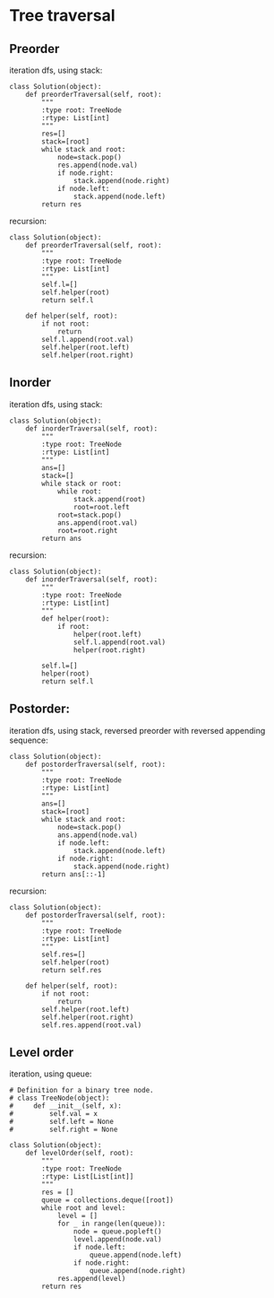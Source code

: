 # Tree traversal

## Preorder

iteration dfs, using stack:

    class Solution(object):
        def preorderTraversal(self, root):
            """
            :type root: TreeNode
            :rtype: List[int]
            """
            res=[]
            stack=[root]
            while stack and root:
                node=stack.pop()
                res.append(node.val)
                if node.right:
                    stack.append(node.right)
                if node.left:
                    stack.append(node.left)
            return res
            
recursion:

    class Solution(object):
        def preorderTraversal(self, root):
            """
            :type root: TreeNode
            :rtype: List[int]
            """
            self.l=[]
            self.helper(root)
            return self.l
            
        def helper(self, root):
            if not root:
                return
            self.l.append(root.val)
            self.helper(root.left)
            self.helper(root.right)
            
## Inorder

iteration dfs, using stack:

    class Solution(object):
        def inorderTraversal(self, root):
            """
            :type root: TreeNode
            :rtype: List[int]
            """
            ans=[]
            stack=[]
            while stack or root:
                while root:
                    stack.append(root)
                    root=root.left
                root=stack.pop()
                ans.append(root.val)
                root=root.right
            return ans
            
recursion:

    class Solution(object):
        def inorderTraversal(self, root):
            """
            :type root: TreeNode
            :rtype: List[int]
            """
            def helper(root):
                if root:
                    helper(root.left)
                    self.l.append(root.val)
                    helper(root.right)
                        
            self.l=[]
            helper(root)
            return self.l
            
## Postorder:

iteration dfs, using stack, reversed preorder with reversed appending sequence:

    class Solution(object):
        def postorderTraversal(self, root):
            """
            :type root: TreeNode
            :rtype: List[int]
            """
            ans=[]
            stack=[root]
            while stack and root:
                node=stack.pop()
                ans.append(node.val)
                if node.left:
                    stack.append(node.left)
                if node.right:    
                    stack.append(node.right)
            return ans[::-1]
            
recursion:

    class Solution(object):
        def postorderTraversal(self, root):
            """
            :type root: TreeNode
            :rtype: List[int]
            """
            self.res=[]
            self.helper(root)
            return self.res
        
        def helper(self, root):
            if not root:
                return
            self.helper(root.left)
            self.helper(root.right)
            self.res.append(root.val)
            
## Level order

iteration, using queue:

    # Definition for a binary tree node.
    # class TreeNode(object):
    #     def __init__(self, x):
    #         self.val = x
    #         self.left = None
    #         self.right = None
    
    class Solution(object):
        def levelOrder(self, root):
            """
            :type root: TreeNode
            :rtype: List[List[int]]
            """
            res = []
            queue = collections.deque([root])
            while root and level:
                level = []
                for _ in range(len(queue)):
                    node = queue.popleft()
                    level.append(node.val)
                    if node.left:
                        queue.append(node.left)
                    if node.right:
                        queue.append(node.right)
                res.append(level)
            return res